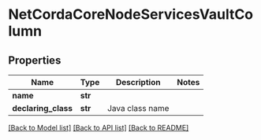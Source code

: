 # NetCordaCoreNodeServicesVaultColumn

## Properties
Name | Type | Description | Notes
------------ | ------------- | ------------- | -------------
**name** | **str** |  | 
**declaring_class** | **str** | Java class name | 

[[Back to Model list]](../README.md#documentation-for-models) [[Back to API list]](../README.md#documentation-for-api-endpoints) [[Back to README]](../README.md)



